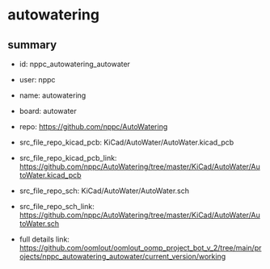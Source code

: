 # autowatering
 
## summary 
* id: nppc_autowatering_autowater
* user: nppc
* name: autowatering
* board: autowater
* repo: https://github.com/nppc/AutoWatering
* src_file_repo_kicad_pcb: KiCad/AutoWater/AutoWater.kicad_pcb
* src_file_repo_kicad_pcb_link: https://github.com/nppc/AutoWatering/tree/master/KiCad/AutoWater/AutoWater.kicad_pcb


* src_file_repo_sch: KiCad/AutoWater/AutoWater.sch
* src_file_repo_sch_link: https://github.com/nppc/AutoWatering/tree/master/KiCad/AutoWater/AutoWater.sch
* full details link: https://github.com/oomlout/oomlout_oomp_project_bot_v_2/tree/main/projects/nppc_autowatering_autowater/current_version/working  







